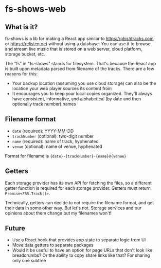 # fs-shows-web

## What is it?

fs-shows is a lib for making a React app similar to https://phishtracks.com or https://relisten.net without using a database. You can use it to browse and stream live music that is stored on a web server, cloud platform, storage bucket, etc.

The "fs" in "fs-shows" stands for filesystem. That's because the React app is built upon metadata parsed from filename of the tracks. There are a few reasons for this:

- Your backup location (assuming you use cloud storage) can also be the location your web player sources its content from
- It encourages you to keep your local copies organized. They'll always have consistent, informative, and alphabetical (by date and then optionally track number) names

## Filename format

- `date` (required): YYYY-MM-DD
- `trackNumber` (optional): two-digit number
- `name` (required): name of track, hyphenated
- `venue` (optional): name of venue, hyphenated

Format for filename is `{date}-{trackNumber}-{name}@{venue}`

## Getters

Each storage provider has its own API for fetching the files, so a different getter function is required for each storage provider. Getters must return `Promise<FSS.Track[]>`.

Technically, getters can decide to not require the filename format, and get their data in some other way. But let's not. Storage services and our opinions about them change but my filenames won't!


## Future

- Use a React hook that provides app state to separate logic from UI
- Move data getters to separate packages
- Would it be useful to have an option for page URLs that don't look like breadcrumbs? Or the ability to copy share links like that? For sharing only one subtree

